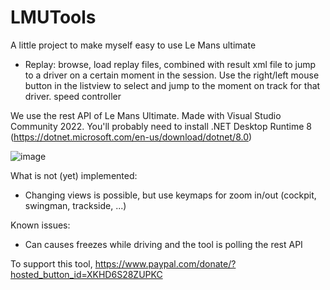 # LMUTools

A little project to make myself easy to use Le Mans ultimate
- Replay: 
browse, load replay files, combined with result xml file to jump to a driver on a certain moment in the session. Use the right/left mouse button in the listview to select and jump to the moment on track for that driver.
speed controller

We use the rest API of Le Mans Ultimate.
Made with Visual Studio Community 2022.
You'll probably need to install .NET Desktop Runtime 8 (https://dotnet.microsoft.com/en-us/download/dotnet/8.0)

![image](https://github.com/JeGoBE8900/LMUTools/assets/168869412/e9301375-88a6-45d2-b46c-584aa5927d77)


What is not (yet) implemented:
- Changing views is possible, but use keymaps for zoom in/out (cockpit, swingman, trackside, ...)

Known issues:
- Can causes freezes while driving and the tool is polling the rest API

To support this tool, https://www.paypal.com/donate/?hosted_button_id=XKHD6S28ZUPKC
